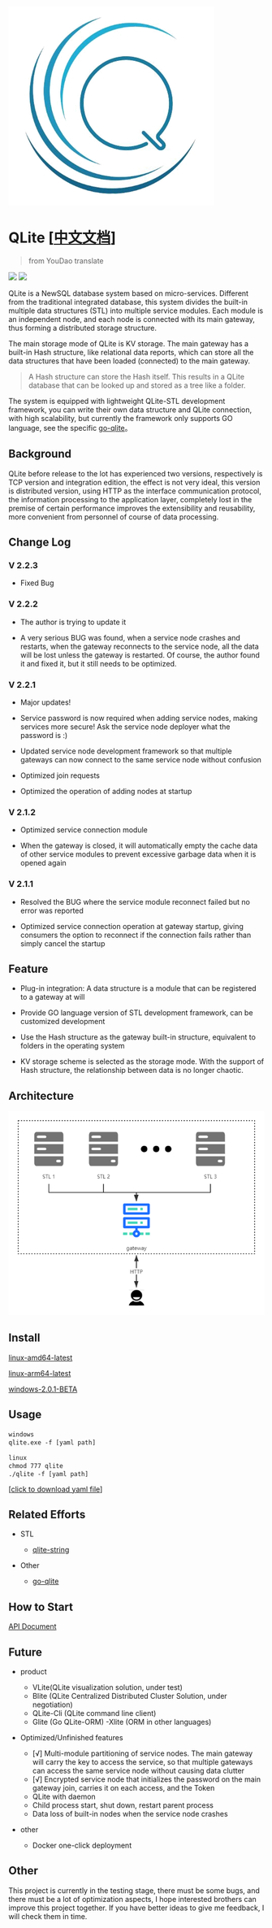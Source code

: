 ![](./qlite.png)
# QLite [[中文文档](./README.md)]
> from YouDao translate

![](https://img.shields.io/badge/go-V1.14.3-brightgreen.svg)
![](https://img.shields.io/badge/release-v2.2.3-blue.svg)

QLite is a NewSQL database system based on micro-services. Different from the traditional integrated database, this system divides the built-in multiple data structures (STL) into multiple service modules. Each module is an independent node, and each node is connected with its main gateway, thus forming a distributed storage structure.

The main storage mode of QLite is KV storage. The main gateway has a built-in Hash structure, like relational data reports, which can store all the data structures that have been loaded (connected) to the main gateway.
> A Hash structure can store the Hash itself. This results in a QLite database that can be looked up and stored as a tree like a folder.

The system is equipped with lightweight QLite-STL development framework, you can write their own data structure and QLite connection, with high scalability, but currently the framework only supports GO language, see the specific [go-qlite](https://www.github.com/culion-bear/go-qlite)。

## Background

QLite before release to the lot has experienced two versions, respectively is TCP version and integration edition, the effect is not very ideal, this version is distributed version, using HTTP as the interface communication protocol, the information processing to the application layer, completely lost in the premise of certain performance improves the extensibility and reusability, more convenient from personnel of course of data processing.

## Change Log

### V 2.2.3

- Fixed Bug

### V 2.2.2

- The author is trying to update it

- A very serious BUG was found, when a service node crashes and restarts, when the gateway reconnects to the service node, all the data will be lost unless the gateway is restarted. Of course, the author found it and fixed it, but it still needs to be optimized.

### V 2.2.1
- Major updates!

- Service password is now required when adding service nodes, making services more secure! Ask the service node deployer what the password is :)

- Updated service node development framework so that multiple gateways can now connect to the same service node without confusion

- Optimized join requests

- Optimized the operation of adding nodes at startup

### V 2.1.2
- Optimized service connection module

- When the gateway is closed, it will automatically empty the cache data of other service modules to prevent excessive garbage data when it is opened again

### V 2.1.1

- Resolved the BUG where the service module reconnect failed but no error was reported

- Optimized service connection operation at gateway startup, giving consumers the option to reconnect if the connection fails rather than simply cancel the startup

## Feature

- Plug-in integration: A data structure is a module that can be registered to a gateway at will

- Provide GO language version of STL development framework, can be customized development

- Use the Hash structure as the gateway built-in structure, equivalent to folders in the operating system

- KV storage scheme is selected as the storage mode. With the support of Hash structure, the relationship between data is no longer chaotic.

## Architecture

![](./architecture.png)

## Install

[linux-amd64-latest](https://github.com/culion-bear/qlite/releases/download/v2.2.3/qlite-linux-amd64)

[linux-arm64-latest](https://github.com/culion-bear/qlite/releases/download/v2.2.3/qlite-linux-arm64)

[windows-2.0.1-BETA](https://github.com/culion-bear/qlite/releases/download/v2.0.1-beta/qlite-windows.exe)

## Usage

```shell script
windows
qlite.exe -f [yaml path]
```

```shell script
linux
chmod 777 qlite
./qlite -f [yaml path]
```

[[click to download yaml file](./qlite.yaml)]

## Related Efforts

- STL
    - [qlite-string](https://github.com/culion-bear/qlite-stl-string)

- Other
    - [go-qlite](https://github.com/culion-bear/go-qlite)

## How to Start

[API Document](./doc/api.md)

## Future

- product

    - VLite(QLite visualization solution, under test)
    - Blite (QLite Centralized Distributed Cluster Solution, under negotiation)
    - QLite-Cli (QLite command line client)
    - Glite (Go QLite-ORM)
    -Xlite (ORM in other languages)
- Optimized/Unfinished features
    - [√]  Multi-module partitioning of service nodes. The main gateway will carry the key to access the service, so that multiple gateways can access the same service node without causing data clutter
    - [√]  Encrypted service node that initializes the password on the main gateway join, carries it on each access, and the Token
    - QLite with daemon
    - Child process start, shut down, restart parent process
    - Data loss of built-in nodes when the service node crashes
- other
    - Docker one-click deployment

## Other

This project is currently in the testing stage, there must be some bugs, and there must be a lot of optimization aspects, I hope interested brothers can improve this project together. If you have better ideas to give me feedback, I will check them in time.